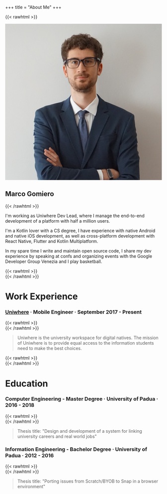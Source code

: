 +++
title = "About Me"
+++

{{< rawhtml >}}
<div class="home-intro">
<div class="home-avatar">
    <a href="/posts">
        <img src="/img/profile.jpeg" alt="avatar">
    </a>
</div>
<h2> Marco Gomiero </h1>
</div>
{{< /rawhtml >}}


I'm working as Uniwhere Dev Lead, where I manage the end-to-end development of a platform with half a million users.

I'm a Kotlin lover with a CS degree, I have experience with native Android and native iOS development, as well as cross-platform development with React Native, Flutter and Kotlin Multiplatform.

In my spare time I write and maintain open source code, I share my dev experience by speaking at confs and organizing events with the Google Developer Group Venezia and I play basketball.


{{< rawhtml >}}
<br>
{{< /rawhtml >}} 

# Work Experience

### [Uniwhere](https://www.uniwhere.com/) · Mobile Engineer · September 2017 - Present

{{< rawhtml >}}
<br>
{{< /rawhtml >}}

> Uniwhere is the university workspace for digital natives. The mission of Uniwhere is to provide equal access to the information students need to make the best choices.

{{< rawhtml >}}
<br>
{{< /rawhtml >}}

# Education 

### Computer Engineering - Master Degree · University of Padua · 2016 - 2018

{{< rawhtml >}}
<br>
{{< /rawhtml >}}

> Thesis title: "Design and development of a system for linking university careers and real world jobs"

### Information Engineering - Bachelor Degree · University of Padua · 2012 - 2016

{{< rawhtml >}}
<br>
{{< /rawhtml >}}

> Thesis title: "Porting issues from Scratch/BYOB to Snap in a browser environment"
